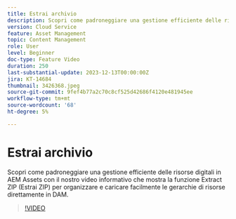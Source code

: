```yaml
---
title: Estrai archivio
description: Scopri come padroneggiare una gestione efficiente delle risorse digitali in AEM Assets con il nostro video informativo che mostra la funzione Extract ZIP (Estrai ZIP) per organizzare e caricare facilmente le gerarchie di risorse direttamente in DAM.
version: Cloud Service
feature: Asset Management
topic: Content Management
role: User
level: Beginner
doc-type: Feature Video
duration: 250
last-substantial-update: 2023-12-13T00:00:00Z
jira: KT-14684
thumbnail: 3426368.jpeg
source-git-commit: 9fef4b77a2c70c8cf525d42686f4120e481945ee
workflow-type: tm+mt
source-wordcount: '68'
ht-degree: 5%

---
```



# Estrai archivio

Scopri come padroneggiare una gestione efficiente delle risorse digitali in AEM Assets con il nostro video informativo che mostra la funzione Extract ZIP (Estrai ZIP) per organizzare e caricare facilmente le gerarchie di risorse direttamente in DAM.

>[!VIDEO](https://video.tv.adobe.com/v/3426368/?learn=on)
